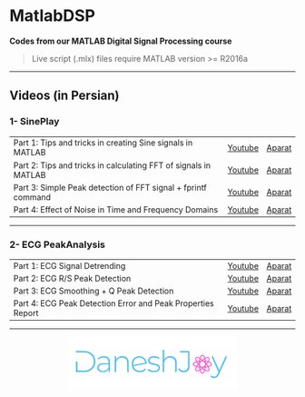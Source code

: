                                                                
# MatlabDSP
**Codes from our MATLAB Digital Signal Processing course**

> Live script (.mlx) files require MATLAB version >= R2016a

-------------------------------------

## Videos (in Persian)

  
### 1- SinePlay

||||
| :---- | :----: | :----: |
| Part 1: Tips and tricks in creating Sine signals in MATLAB | [Youtube](https://youtu.be/Qfki1clmsPs) | [Aparat](https://www.aparat.com/v/kl1eE) |
| Part 2: Tips and tricks in calculating FFT of signals in MATLAB | [Youtube](https://youtu.be/27PBMl7l6sk) | [Aparat](https://www.aparat.com/v/oYOB7) |
| Part 3: Simple Peak detection of FFT signal + fprintf command | [Youtube](https://youtu.be/yYXC3fu3Dpo) | [Aparat](https://www.aparat.com/v/B63Lo) |
| Part 4: Effect of Noise in Time and Frequency Domains | [Youtube](https://youtu.be/4_hRsE792kA) | [Aparat](https://www.aparat.com/v/iZROx) |

-------------------------------------

### 2- ECG PeakAnalysis

||||
| :---- | :----: | :----: |
| Part 1: ECG Signal Detrending | [Youtube](https://youtu.be/c-qYhtngcjU) | [Aparat](https://www.aparat.com/v/ihHDt) |
| Part 2: ECG R/S Peak Detection | [Youtube](https://youtu.be/ASyLt3KfTBk) | [Aparat](https://www.aparat.com/v/qyzd2) |
| Part 3: ECG Smoothing + Q Peak Detection | [Youtube](https://youtu.be/a4GSkAt845E) | [Aparat](https://www.aparat.com/v/I8BkE) |
| Part 4: ECG Peak Detection Error and Peak Properties Report | [Youtube](https://youtu.be/BenNWPkpSoM) | [Aparat](https://www.aparat.com/v/zr1Tv) |
 
  
-------------------------------------

<p align="center">
  <a href="https://daneshjoy.github.io/MatlabDSP/">
    <img src="./res/logo.png" width="300px" title="DaneshJoy" alt="DaneshJoy"> 
  </a>
</p>

